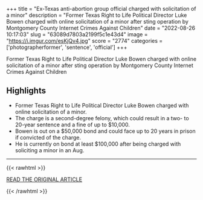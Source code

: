 +++
title = "Ex-Texas anti-abortion group official charged with solicitation of a minor"
description = "Former Texas Right to Life Political Director Luke Bowen charged with online solicitation of a minor after sting operation by Montgomery County Internet Crimes Against Children"
date = "2022-08-26 10:17:03"
slug = "63089d7803a2199f5c1e43d4"
image = "https://i.imgur.com/esKjQv4.jpg"
score = "2774"
categories = ['photographerformer', 'sentence', 'official']
+++

Former Texas Right to Life Political Director Luke Bowen charged with online solicitation of a minor after sting operation by Montgomery County Internet Crimes Against Children

## Highlights

- Former Texas Right to Life Political Director Luke Bowen charged with online solicitation of a minor.
- The charge is a second-degree felony, which could result in a two- to 20-year sentence and a fine of up to $10,000.
- Bowen is out on a $50,000 bond and could face up to 20 years in prison if convicted of the charge.
- He is currently on bond at least $100,000 after being charged with soliciting a minor in an Aug.

---

{{< rawhtml >}}
  <p class="article-category">
    <a target="_blank" href="https://www.yourconroenews.com/neighborhood/moco/news/article/Former-Texas-Right-to-Life-political-director-17397607.php">READ THE ORIGINAL ARTICLE</a>
  </p>
{{< /rawhtml >}}
